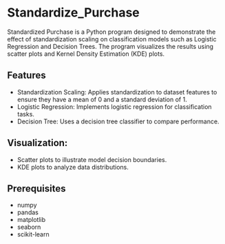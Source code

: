 # Standardize_Purchase

Standardized Purchase is a Python program designed to demonstrate the effect of standardization scaling on classification models such as Logistic Regression and Decision Trees. The program visualizes the results using scatter plots and Kernel Density Estimation (KDE) plots.

## Features

- Standardization Scaling: Applies standardization to dataset features to ensure they have a mean of 0 and a standard deviation of 1.
- Logistic Regression: Implements logistic regression for classification tasks.
- Decision Tree: Uses a decision tree classifier to compare performance.

## Visualization:

- Scatter plots to illustrate model decision boundaries.
- KDE plots to analyze data distributions.

## Prerequisites

- numpy
- pandas
- matplotlib
- seaborn
- scikit-learn
